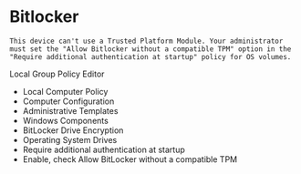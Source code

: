 # Bitlocker
```
This device can't use a Trusted Platform Module. Your administrator must set the "Allow Bitlocker without a compatible TPM" option in the "Require additional authentication at startup" policy for OS volumes.
```

Local Group Policy Editor
<ul>
  <li>Local Computer Policy</li>
  <li>Computer Configuration</li>
  <li>Administrative Templates</li>
  <li>Windows Components</li>
  <li>BitLocker Drive Encryption</li>
  <li>Operating System Drives</li>
  <li>Require additional authentication at startup</li>
  <li>Enable, check Allow BitLocker without a compatible TPM</li>
</ul>
